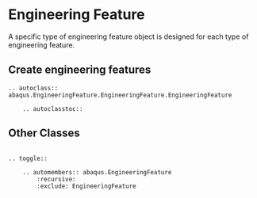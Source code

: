 # Engineering Feature

A specific type of engineering feature object is designed for each type of engineering feature.

## Create engineering features

```{eval-rst}
.. autoclass:: abaqus.EngineeringFeature.EngineeringFeature.EngineeringFeature

    .. autoclasstoc::
```

## Other Classes

```{eval-rst}

.. toggle::

    .. automembers:: abaqus.EngineeringFeature
        :recursive:
        :exclude: EngineeringFeature
```
